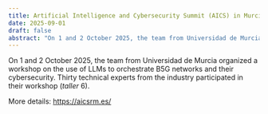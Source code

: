 ```yaml
---
title: Artificial Intelligence and Cybersecurity Summit (AICS) in Murcia
date: 2025-09-01
draft: false
abstract: "On 1 and 2 October 2025, the team from Universidad de Murcia organized a workshop on the use of LLMs to orchestrate B5G networks and their cybersecurity. Thirty technical experts from the industry participated in their workshop (*taller* 6)."
---
```


On 1 and 2 October 2025, the team from Universidad de Murcia organized a workshop on the use of LLMs to orchestrate B5G networks and their cybersecurity. Thirty technical experts from the industry participated in their workshop (*taller* 6).

More details:  https://aicsrm.es/


<!--more-->

